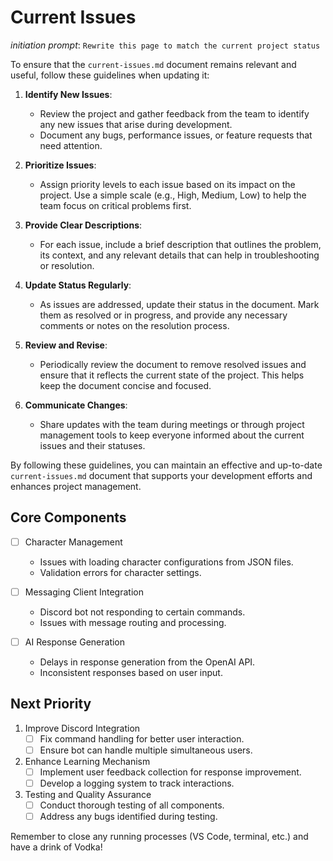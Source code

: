 # Current Issues
*initiation prompt*: `Rewrite this page to match the current project status` 

To ensure that the `current-issues.md` document remains relevant and useful, follow these guidelines when updating it:

1. **Identify New Issues**:
   - Review the project and gather feedback from the team to identify any new issues that arise during development.
   - Document any bugs, performance issues, or feature requests that need attention.

2. **Prioritize Issues**:
   - Assign priority levels to each issue based on its impact on the project. Use a simple scale (e.g., High, Medium, Low) to help the team focus on critical problems first.

3. **Provide Clear Descriptions**:
   - For each issue, include a brief description that outlines the problem, its context, and any relevant details that can help in troubleshooting or resolution.

4. **Update Status Regularly**:
   - As issues are addressed, update their status in the document. Mark them as resolved or in progress, and provide any necessary comments or notes on the resolution process.

5. **Review and Revise**:
   - Periodically review the document to remove resolved issues and ensure that it reflects the current state of the project. This helps keep the document concise and focused.

6. **Communicate Changes**:
   - Share updates with the team during meetings or through project management tools to keep everyone informed about the current issues and their statuses.

By following these guidelines, you can maintain an effective and up-to-date `current-issues.md` document that supports your development efforts and enhances project management.

## Core Components
- [ ] Character Management
  - Issues with loading character configurations from JSON files.
  - Validation errors for character settings.

- [ ] Messaging Client Integration
  - Discord bot not responding to certain commands.
  - Issues with message routing and processing.

- [ ] AI Response Generation
  - Delays in response generation from the OpenAI API.
  - Inconsistent responses based on user input.

## Next Priority
1. Improve Discord Integration
   - [ ] Fix command handling for better user interaction.
   - [ ] Ensure bot can handle multiple simultaneous users.

2. Enhance Learning Mechanism
   - [ ] Implement user feedback collection for response improvement.
   - [ ] Develop a logging system to track interactions.

3. Testing and Quality Assurance
   - [ ] Conduct thorough testing of all components.
   - [ ] Address any bugs identified during testing.

Remember to close any running processes (VS Code, terminal, etc.) and have a drink of Vodka! 